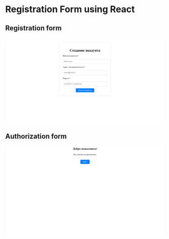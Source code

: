 # Registration Form using React

## Registration form
![Registration From](https://github.com/FrainStar/RegistartionFormReact/raw/master/images/image2.png)

## Authorization form
![Authorization Form](https://github.com/FrainStar/RegistartionFormReact/raw/master/images/image1.png)